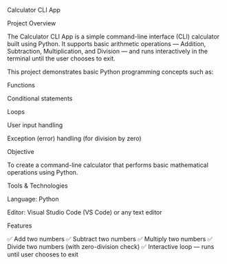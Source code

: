Calculator CLI App

Project Overview

The Calculator CLI App is a simple command-line interface (CLI) calculator built using Python. It supports basic arithmetic operations — Addition, Subtraction, Multiplication, and Division — and runs interactively in the terminal until the user chooses to exit.

This project demonstrates basic Python programming concepts such as:

Functions

Conditional statements

Loops

User input handling

Exception (error) handling (for division by zero)

Objective

To create a command-line calculator that performs basic mathematical operations using Python.

Tools & Technologies

Language: Python

Editor: Visual Studio Code (VS Code) or any text editor

Features

✅ Add two numbers 
✅ Subtract two numbers 
✅ Multiply two numbers 
✅ Divide two numbers (with zero-division check) 
✅ Interactive loop — runs until user chooses to exit 
